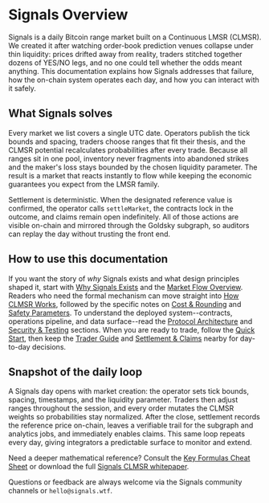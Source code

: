 # Signals Overview

Signals is a daily Bitcoin range market built on a Continuous LMSR (CLMSR). We created it after watching order-book prediction venues collapse under thin liquidity: prices drifted away from reality, traders stitched together dozens of YES/NO legs, and no one could tell whether the odds meant anything. This documentation explains how Signals addresses that failure, how the on-chain system operates each day, and how you can interact with it safely.

## What Signals solves

Every market we list covers a single UTC date. Operators publish the tick bounds and spacing, traders choose ranges that fit their thesis, and the CLMSR potential recalculates probabilities after every trade. Because all ranges sit in one pool, inventory never fragments into abandoned strikes and the maker's loss stays bounded by the chosen liquidity parameter. The result is a market that reacts instantly to flow while keeping the economic guarantees you expect from the LMSR family.

Settlement is deterministic. When the designated reference value is confirmed, the operator calls `settleMarket`, the contracts lock in the outcome, and claims remain open indefinitely. All of those actions are visible on-chain and mirrored through the Goldsky subgraph, so auditors can replay the day without trusting the front end.

## How to use this documentation

If you want the story of *why* Signals exists and what design principles shaped it, start with [Why Signals Exists](./start/why-signals.md) and the [Market Flow Overview](./start/market-flow-overview.md). Readers who need the formal mechanism can move straight into [How CLMSR Works](./mechanism/overview.md), followed by the specific notes on [Cost & Rounding](./mechanism/cost-rounding.md) and [Safety Parameters](./mechanism/safety-parameters.md). To understand the deployed system--contracts, operations pipeline, and data surface--read the [Protocol Architecture](./protocol/architecture.md) and [Security & Testing](./security/audits.md) sections. When you are ready to trade, follow the [Quick Start](./quickstart/index.md), then keep the [Trader Guide](./user/positions-lifecycle.md) and [Settlement & Claims](./user/settlement.md) nearby for day-to-day decisions.

## Snapshot of the daily loop

A Signals day opens with market creation: the operator sets tick bounds, spacing, timestamps, and the liquidity parameter. Traders then adjust ranges throughout the session, and every order mutates the CLMSR weights so probabilities stay normalized. After the close, settlement records the reference price on-chain, leaves a verifiable trail for the subgraph and analytics jobs, and immediately enables claims. This same loop repeats every day, giving integrators a predictable surface to monitor and extend.

Need a deeper mathematical reference? Consult the [Key Formulas Cheat Sheet](./mechanism/key-formulas.md) or download the full [Signals CLMSR whitepaper](/whitepaper.pdf).

Questions or feedback are always welcome via the Signals community channels or `hello@signals.wtf`.
